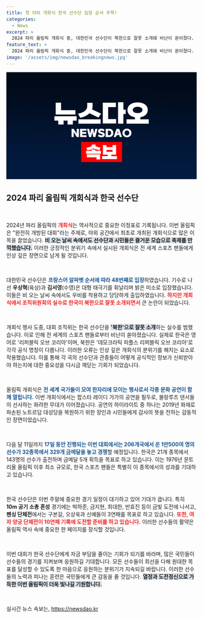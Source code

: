 ```yaml
---
title: 첫 야외 개회식 한국 선수단 입장 순서 주목!
categories:
  - News
excerpt: >
  2024 파리 올림픽 개회식 중, 대한민국 선수단이 북한으로 잘못 소개돼 비난이 쏟아졌다. 태극기를 흔드는 기수 우상혁과 김서영은 비 오는 가운데 밝은 모습으로 입장하며, 올림픽의 축제 분위기를 자아냈다.
feature_text: >
  2024 파리 올림픽 개회식 중, 대한민국 선수단이 북한으로 잘못 소개돼 비난이 쏟아졌다. 태극기를 흔드는 기수 우상혁과 김서영은 비 오는 가운데 밝은 모습으로 입장하며, 올림픽의 축제 분위기를 자아냈다.
image: '/assets/img/newsdao_breakingnews.jpg'
---
```


<p><img src="/assets/img/newsdao_breakingnews.jpg" alt="flaretime 속보" /></p>

<h2 data-ke-size="size26">2024 파리 올림픽 개회식과 한국 선수단</h2>

<p data-ke-size="size16">&nbsp;</p>

<p>2024년 파리 올림픽의 <b><span style="color: #ee2323;">개회식</span></b>는 역사적으로 중요한 이정표로 기록됩니다. 이번 올림픽은 "완전히 개방된 대회"라는 주제로, 야외 공간에서 최초로 개최된 개회식으로 많은 이목을 끌었습니다. <b><span style="background-color: #21538527;">비 오는 날씨 속에서도 선수단과 시민들은 즐거운 모습으로 축제를 만끽했습니다.</span></b> 이러한 긍정적인 분위기 속에서 실시된 개회식은 전 세계 스포츠 팬들에게 인상 깊은 장면으로 남게 될 것입니다.</p>

<p data-ke-size="size16">&nbsp;</p>

<p>대한민국 선수단은 <b><span style="color: #1a5490;">프랑스어 알파벳 순서에 따라 48번째로 입장</span></b>하였습니다. 기수로 나선 <b>우상혁</b>(육상)과 <b>김서영</b>(수영)은 대형 태극기를 휘날리며 밝은 미소로 입장했습니다. 이들은 비 오는 날씨 속에서도 우비를 착용하고 당당하게 출입하였습니다. <b><span style="color: #ee2323;">하지만 개회식에서 조직위원회의 실수로 한국이 북한으로 잘못 소개되면서</span></b> 큰 논란이 되었습니다.</p>

<p data-ke-size="size16">&nbsp;</p>

<p>개회식 행사 도중, 대회 조직위는 한국 선수단을 <b><span style="background-color: #21538527;">'북한'으로 잘못 소개</span></b>하는 실수를 범했습니다. 이로 인해 전 세계의 스포츠 팬들로부터 비난이 쏟아졌습니다. 실제로 한국은 영어로 '리퍼블릭 오브 코리아'이며, 북한은 '데모크라틱 피플스 리퍼블릭 오브 코리아'로 각각 공식 명칭이 다릅니다. 이러한 오류는 인상 깊은 개회식의 분위기를 해치는 요소로 작용했습니다. 이를 통해 각 국의 선수단과 관중들이 어떻게 공식적인 정보가 신뢰받아야 하는지에 대한 중요성을 다시금 깨닫는 기회가 되었습니다.</p>

<p data-ke-size="size16">&nbsp;</p>

<p>올림픽 개회식은 <b><span style="color: #1a5490;">전 세계 국가들이 모여 한자리에 모이는 행사로서 각종 문화 공연이 함께 열립니다.</span></b> 이번 개회식에서는 팝스타 레이디 가가의 공연을 필두로, 물랑루즈 댄서들이 선사하는 화려한 무대가 이어졌습니다. 공연의 하이라이트 중 하나는 2019년 화재로 파손된 노트르담 대성당을 복원하기 위한 장인과 시민들에게 감사의 뜻을 전하는 감동적인 장면이었습니다.</p>

<p data-ke-size="size16">&nbsp;</p>

<p>다음 달 11일까지 <b><span style="color: #1a5490;">17일 동안 진행되는 이번 대회에서는 206개국에서 온 1만500여 명의 선수가 32종목에서 329개 금메달을 놓고 경쟁</span></b>할 예정입니다. 한국은 21개 종목에서 143명의 선수가 출전하며 금메달 5개 획득을 목표로 하고 있습니다. 이는 1976년 몬트리올 올림픽 이후 최소 규모로, 한국 스포츠 팬들은 특별히 이 종목에서의 성과를 기대하고 있습니다.</p>

<p data-ke-size="size16">&nbsp;</p>

<p>한국 선수단은 이번 주말에 중요한 경기 일정이 대기하고 있어 기대가 큽니다. 특히 <b>10m 공기 소총 혼성</b> 경기에는 박하준, 금지현, 최대한, 반효진 등이 금빛 도전에 나서고, <b>펜싱 단체전</b>에서는 구본길, 오상욱과 신예들이 3연패를 목표로 하고 있습니다. <b><span style="color: #ee2323;">또한, 여자 양궁 단체전이 10연패 기록에 도전할 준비를 하고 있습니다.</span></b> 이러한 선수들의 활약은 올림픽 역사 속에 중요한 한 페이지를 장식할 것입니다.</p>

<p data-ke-size="size16">&nbsp;</p>

<p>이번 대회가 한국 선수단에게 자금 부담을 줄이는 기회가 되기를 바라며, 많은 국민들이 선수들의 경기를 지켜보며 응원하길 기대합니다. 모든 선수들이 최선을 다해 원대한 목표를 달성할 수 있도록 한 마음으로 응원하는 분위기가 지속되길 바랍니다. 이러한 선수들의 노력과 피나는 훈련은 국민들에게 큰 감동을 줄 것입니다. <b><span style="background-color: #21538527;">열정과 도전정신으로 가득한 이번 올림픽이 더욱 빛나길 기원합니다.</span></b></p>

<p data-ke-size="size16">&nbsp;</p>
실시간 뉴스 속보는, <a href="https://newsdao.kr" rel="dofollow">https://newsdao.kr</a>


